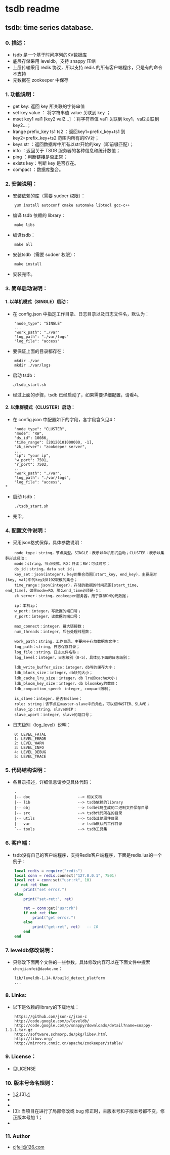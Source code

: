 tsdb readme
=========================

tsdb: time series database.
-------------------------

### 0. 描述：
* tsdb 是一个基于时间序列的KV数据库
* 底层存储采用 leveldb，支持 snappy 压缩
* 上层传输采用 redis 协议，所以支持 redis 的所有客户端程序，只是有的命令不支持
* 元数据在 zookeeper 中保存

### 1. 功能说明：
* get key: 返回 key 所关联的字符串值
* set key value ： 将字符串值 value 关联到 key ；
* mset key1 val1 [key2 val2...] ：将字符串值 val1 关联到 key1，val2关联到key2...；
* lrange prefix_key ts1 ts2 ：返回key1=prefix_key+ts1 到 key2=prefix_key+ts2 范围内所有的KV对；
* keys str ：返回数据库中所有以str开始的key（即前缀匹配）； 
* info ：返回关于 TSDB 服务器的各种信息和统计数值；
* ping ：判断链接是否正常；
* exists key：判断 key 是否存在。
* compact ：数据库整合。

### 2. 安装说明：
* 安装依赖的库（需要 sudoer 权限）：
```
    yum install autoconf cmake automake libtool gcc-c++
```
* 编译 tsdb 依赖的 library：
```
    make libs
```
* 编译tsdb：
```
    make all
```
* 安装tsdb（需要 sudoer 权限）：
```
    make install
```
* 安装完毕。

### 3. 简单启动说明：
#### 1. 以单机模式（SINGLE）启动：
* 在 config.json 中指定工作目录、日志目录以及日志文件名，默认为：
```
    "node_type": "SINGLE"
    ...
    "work_path": "./var"
    "log_path": "./var/logs"
    "log_file": "access"
```
* 要保证上面的目录都存在：
```
    mkdir ./var
    mkdir ./var/logs
```
* 启动 tsdb：
```
   ./tsdb_start.sh 
```
* 经过上面的步骤，tsdb 已经启动了，如果需要详细配置，请看4。

#### 2. 以集群模式（CLUSTER）启动：
* 在 config.json 中配置如下的字段，各字段含义见4：
```
    "node_type": "CLUSTER",
    "mode": "RW",
    "ds_id": 10086,
    "time_range": [20120101000000, -1],
    "zk_server": "zookeeper server",
    ...
    "ip": "your ip",
    "w_port": 7501,
    "r_port": 7502,
    ...
    "work_path": "./var",
    "log_path": "./var/logs",
    "log_file": "access",
*
```
* 启动 tsdb：
```
    ./tsdb_start.sh
```
* 完毕。

### 4. 配置文件说明：
* 采用json格式保存，具体参数说明：
```
    node_type：string，节点类型。SINGLE：表示以单机形式启动；CLUSTER：表示以集群形式启动；
    mode：string，节点模式。RO：只读；RW：可读可写；
    ds_id：string，data set id；
    key_set：json(integer)，key的集合范围[start_key, end_key)，主要是对(key, val)中的key对8192取模的集合；
    time_range：json(integer)，存储的数据的时间范围[start_time, end_time]，如果mode=RO，那么end_time必须是-1；
    zk_server：string，zookeeper服务器，用于存储DN的元数据；

    ip：本机ip；   
    w_port：integer，写数据的端口号；
    r_port：integer，读数据的端口号；

    max_connect：integer，最大链接数；
    num_threads：integer，后台处理线程数；
    
    work_path：string，工作目录，主要用于存放数据库文件；
    log_path：string，日志保存目录；
    log_file：string，日志文件名称；
    log_level：integer，日志级别（0-5），具体见下面的日志级别；
    
    ldb_write_buffer_size：integer，db写的缓存大小；
    ldb_block_size：integer，db块的大小；
    ldb_cache_lru_size：integer，db lru的cache大小；
    ldb_bloom_key_size：integer，db bloomkey的数目；
    ldb_compaction_speed: integer, compact限制；

    is_slave：integer，是否有slave；
    role: string：该节点在master-slave中的角色，可以使MASTER、SLAVE；
    slave_ip：string，slave的IP；
    slave_wport：integer，slave的端口号；
```
* 日志级别（log_level）说明：
```
    0: LEVEL_FATAL
    1: LEVEL_ERROR
    2: LEVEL_WARN
    3: LEVEL_INFO
    4: LEVEL_DEBUG
    5: LEVEL_TRACE
```
     
### 5. 代码结构说明：
* 各目录描述，详细信息请参见具体代码：
```
    .
    |-- doc                     --> 相关文档
    |-- lib                     --> tsdb依赖的library
    |-- obj                     --> tsdb代码生成的二进制文件保存目录
    |-- src                     --> tsdb代码所在的目录
    |-- utils                   --> tsdb其他组件目录
    |-- var                     --> tsdb默认的工作目录
    `-- tools                   --> tsdb工具集

```

### 6. 客户端：
* tsdb没有自己的客户端程序，支持Redis客户端程序，下面是redis.lua的一个例子：
```lua
    local redis = require("redis")
    local conn = redis.connect("127.0.0.1", 7501)
    local ret = conn:set("usr:rk", 10)
    if not ret then
        print("set error.")
    else
        print("set-ret:", ret)

        ret = conn:get("usr:rk")
        if not ret then
            print("get error.")
        else
            print("get-ret", ret)   -- 10
        end
    end
```

### 7. leveldb修改说明：
* 只修改下面两个文件的一些参数，具体修改内容可以在下面文件中搜索`chenjianfei@daoke.me`：
```
    lib/leveldb-1.14.0/build_detect_platform
    ...
```

### 8. Links:
* 以下是依赖的library的下载地址：
```
    https://github.com/json-c/json-c
    http://code.google.com/p/leveldb/
    http://code.google.com/p/snappy/downloads/detail?name=snappy-1.1.1.tar.gz
    http://software.schmorp.de/pkg/libev.html
    http://libuv.org/
    http://mirrors.cnnic.cn/apache/zookeeper/stable/
```

### 9. License：
* 见LICENSE 

### 10. 版本号命名规则：
* [1].[2].[3].[4]
* [1]: 当项目在进行了重大修改或局部修正累积较多，而导致项目整体发生全局变化时，主版本号加1；
* [2]: 当项目在原有的基础上增加了部分功能时，主版本号不变，子版本号加1，修正版本号复位为0，因而可以被忽略掉； 
* [3]: 当项目在进行了局部修改或 bug 修正时，主版本号和子版本号都不变，修正版本号加 1；
* [4]: 编译版本号一般是编译器在编译过程中自动生成的，我们只定义其格式，并不进行人为控制。

### 11. Author
* cjfeii@126.com
